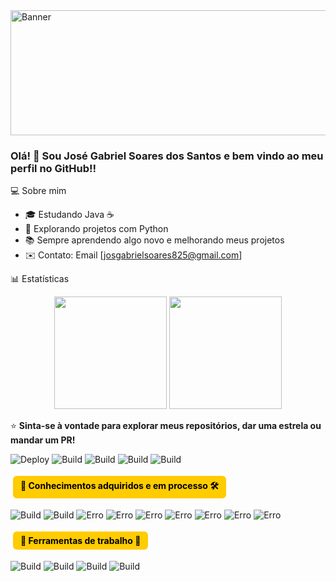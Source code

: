 <img src="https://external-preview.redd.it/Ja5R_a1FoMdmnoNp7zsq2dMpOAe9O9Hl_yUB4NKQ42k.jpg?auto=webp&s=de349b739d26a59c32f5ae5539f16c9e9c05bd29" alt=Banner width="800" height="200"/>

### Olá! 👋 Sou José Gabriel Soares dos Santos e bem vindo ao meu perfil no GitHub!!

💻 Sobre mim
- 🎓 Estudando Java ☕
- 🚀 Explorando projetos com Python 
- 📚 Sempre aprendendo algo novo e melhorando meus projetos
- ✉️ Contato: Email [josgabrielsoares825@gmail.com]

📊 Estatísticas
<div align="center">
  <img height="180em" src="https://github-readme-stats.vercel.app/api?username=Jose&show_icons=true&theme=tokyonight" />
  <img height="180em" src="https://github-readme-stats.vercel.app/api/top-langs/?username=Jose&layout=compact&theme=tokyonight" />
</div>

⭐️ **Sinta-se à vontade para explorar meus repositórios, dar uma estrela ou mandar um PR!**

![Deploy](https://img.shields.io/badge/Dev-JoseGabriel-yellow)
![Build](https://img.shields.io/badge/SO-ZorinOS-blue)
![Build](https://img.shields.io/badge/Linux-purple)
![Build](https://img.shields.io/badge/Ubuntu-orange)
![Build](https://img.shields.io/badge/Windows-blue)

<span style="display:inline-block; background-color:#ffcc00; color:#000; padding:6px 12px; margin:4px; border-radius:6px; font-weight:bold;">
  🧩 Conhecimentos adquiridos e em processo 🛠
</span>

![Build](https://img.shields.io/badge/Python-brightgreen)
![Build](https://img.shields.io/badge/SQL-blue)
![Erro](https://img.shields.io/badge/Learning-Java-red)
![Erro](https://img.shields.io/badge/Learning-Javascript-red)
![Erro](https://img.shields.io/badge/Learning-HTML/CSS-red)
![Erro](https://img.shields.io/badge/Learning-PHP-red)
![Erro](https://img.shields.io/badge/Learning-Csharp-red)
![Erro](https://img.shields.io/badge/Learning-Springboot-red)
![Erro](https://img.shields.io/badge/Learning-Docker-red)

<span style="display:inline-block; background-color:#ffcc00; color:#000; padding:6px 12px; margin:4px; border-radius:6px; font-weight:bold;">
 🦺 Ferramentas de trabalho 🧤
</span>

  ![Build](https://img.shields.io/badge/VsCode-blue)
  ![Build](https://img.shields.io/badge/Pycharm-brightgreen)
  ![Build](https://img.shields.io/badge/Eclipse-orange)
  ![Build](https://img.shields.io/badge/MySQL-blue)
  

